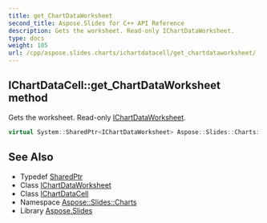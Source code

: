 ```yaml
---
title: get_ChartDataWorksheet
second_title: Aspose.Slides for C++ API Reference
description: Gets the worksheet. Read-only IChartDataWorksheet.
type: docs
weight: 105
url: /cpp/aspose.slides.charts/ichartdatacell/get_chartdataworksheet/
---
```

## IChartDataCell::get_ChartDataWorksheet method


Gets the worksheet. Read-only [IChartDataWorksheet](../../ichartdataworksheet/).

```cpp
virtual System::SharedPtr<IChartDataWorksheet> Aspose::Slides::Charts::IChartDataCell::get_ChartDataWorksheet()=0
```

## See Also

* Typedef [SharedPtr](../../../system/sharedptr/)
* Class [IChartDataWorksheet](../../ichartdataworksheet/)
* Class [IChartDataCell](../)
* Namespace [Aspose::Slides::Charts](../../)
* Library [Aspose.Slides](../../../)
